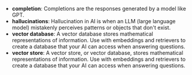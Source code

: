 
* __completion__: Completions are the responses generated by a model like GPT.
* __hallucinations__: Hallucination in AI is when an LLM (large language model) mistakenly perceives patterns or objects that don't exist.
* __vector database__: A vector database stores mathematical representations of information. Use with embeddings and retrievers to create a database that your AI can access when answering questions.
* __vector store__: A vector store, or vector database, stores mathematical representations of information. Use with embeddings and retrievers to create a database that your AI can access when answering questions.

